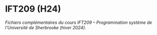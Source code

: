 # IFT209 (H24)

_Fichiers complémentaires du cours IFT209 – Programmation système de l'Université de Sherbrooke (hiver 2024)._

